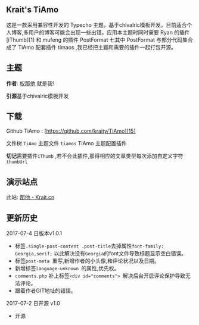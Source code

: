 ## Krait's TiAmo ##
 这是一款采用兼容性开发的 Typecho 主题，基于chivalric模板开发，目前适合个人博客,多用户的博客可能会出现一些出错。应用本主题时同时需要 Ryan 的插件 [iThumb][1] 和 mufeng 的插件 PostFormat 七其中 PostFormat 与部分代码集合成了 TiAmo 配套插件 timaos ,我已经把主题和需要的插件一起打包开源。

## 主题 ##
**作者**: [权那他][2] 就是我!

**引源**基于chivalric模板开发

## 下载 ##
Github TiAmo : [https://github.com/kraity/TiAmo][15]

文件树
`TiAmo`  主题文件
`tiamos` TiAmo 主题配置插件

**切记**需要插件`iThumb` ,若不会此插件,那得相应的文章类型每次添加自定义字符`thumbUrl`

## 演示站点 ##
此站: [那他 - Krait.cn][16]

## 更新历史 ##
2017-07-4 日版本v1.0.1

- 标签`.single-post-content .post-title`去掉属性`font-family: Georgia,serif;` 以此解决没有`Georgia`的font文件导致标题显示空白错误。
- 标签`post-meta `重写,新增作者的小头像,和评论状况以及日期。
- 新增标签`language-unknown `的属性,优先权。
- `comments.php` 补上标签`<div id="comments"> `解决后台开启评论保护导致无法评论。
- 跟着作者GIT地址的错误。

2017-07-2 日开源 v1.0

- 开源

 
[2]: https://krait.cn
[15]: https://github.com/kraity/TiAmo
[16]: https://krait.cn
